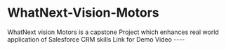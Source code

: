 # WhatNext-Vision-Motors
WhatNext vision Motors is a capstone Project which enhances real world application of Salesforce CRM skills
Link for Demo Video ----  
